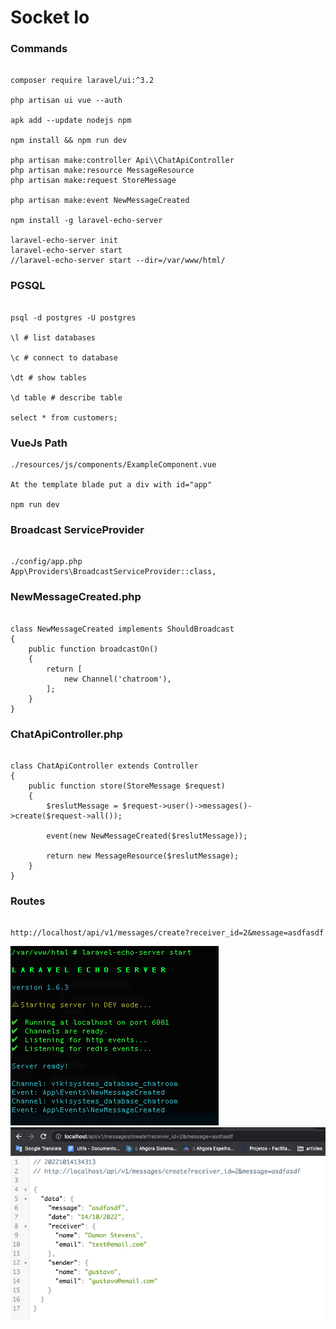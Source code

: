 # Socket Io

### Commands
```

composer require laravel/ui:^3.2

php artisan ui vue --auth

apk add --update nodejs npm

npm install && npm run dev

php artisan make:controller Api\\ChatApiController
php artisan make:resource MessageResource
php artisan make:request StoreMessage

php artisan make:event NewMessageCreated

npm install -g laravel-echo-server

laravel-echo-server init
laravel-echo-server start
//laravel-echo-server start --dir=/var/www/html/

```

### PGSQL
```

psql -d postgres -U postgres

\l # list databases

\c # connect to database

\dt # show tables

\d table # describe table

select * from customers;

```

### VueJs Path
```
./resources/js/components/ExampleComponent.vue

At the template blade put a div with id="app"

npm run dev

```

### Broadcast ServiceProvider
```

./config/app.php
App\Providers\BroadcastServiceProvider::class,

```

### NewMessageCreated.php
```

class NewMessageCreated implements ShouldBroadcast
{
    public function broadcastOn()
    {
        return [
            new Channel('chatroom'),
        ];
    }
}

```

### ChatApiController.php
```

class ChatApiController extends Controller
{
    public function store(StoreMessage $request)
    {
        $reslutMessage = $request->user()->messages()->create($request->all());

        event(new NewMessageCreated($reslutMessage));

        return new MessageResource($reslutMessage);
    }
}

```

### Routes
```

http://localhost/api/v1/messages/create?receiver_id=2&message=asdfasdf

```
![TDD](./imgs/laravel-echo.png)
![TDD](./imgs/message.png)
